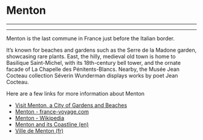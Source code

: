 # Menton

<article-image src="menton.jpg" alt="Menton" float-center></article-image>

<google-map name="menton-map" width=640 height="480" float-center></google-map>

---

---

Menton is the last commune in France just before the Italian border.

It’s known for beaches and gardens such as the Serre de la Madone garden, showcasing rare plants. East, the hilly, medieval old town is home to Basilique Saint-Michel, with its 18th-century bell tower, and the ornate facade of La Chapelle des Pénitents-Blancs. Nearby, the Musée Jean Cocteau collection Séverin Wunderman displays works by poet Jean Cocteau.

Here are a few links for more information about Menton
- [Visit Menton, a City of Gardens and Beaches](https://us.france.fr/en/cote-dazur/article/visit-menton-city-gardens-and-beaches)
- [Menton - france-voyage.com](https://www.france-voyage.com/tourism/menton-16.htm)
- [Menton - Wikipedia](https://en.wikipedia.org/wiki/Menton)
- [Menton and its Coastline (en)](https://www.menton-riviera-merveilles.co.uk/menton-and-its-coastline/)
- [Ville de Menton (fr)](https://www.menton.fr/)


<article-image src="castelroc.jpg" alt="Menton" float-right ></article-image>
